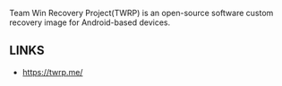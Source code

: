 Team Win Recovery Project(TWRP) is an open-source software custom recovery image
for Android-based devices.
















## LINKS

* <https://twrp.me/>